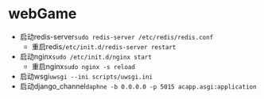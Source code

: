 # webGame

- 启动redis-server`sudo redis-server /etc/redis/redis.conf`
    - 重启redis`/etc/init.d/redis-server restart`
- 启动nginx`sudo /etc/init.d/nginx start`
    - 重启nginx`sudo nginx -s reload`
- 启动wsgi`uwsgi --ini scripts/uwsgi.ini`
- 启动django_channel`daphne -b 0.0.0.0 -p 5015 acapp.asgi:application`
